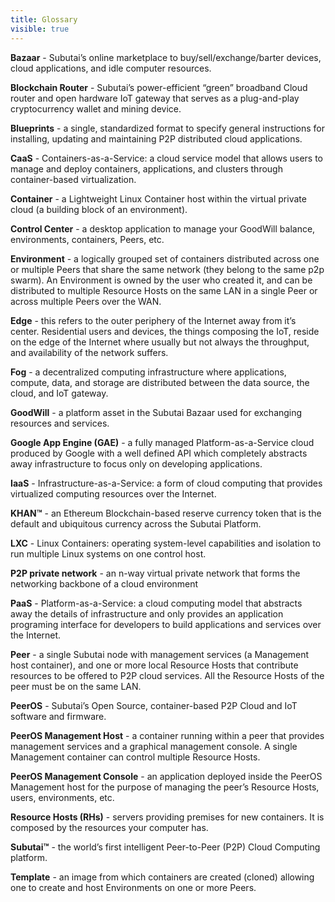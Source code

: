 ```yaml
---
title: Glossary
visible: true
---
```


**Bazaar** - Subutai’s online marketplace to buy/sell/exchange/barter devices, cloud applications, and idle computer resources.

**Blockchain Router** - Subutai’s power-efficient “green” broadband Cloud router and open hardware IoT gateway that serves as a plug-and-play cryptocurrency wallet and mining device.

**Blueprints** - a single, standardized format to specify general instructions for installing, updating and maintaining P2P distributed cloud applications.

**CaaS** - Containers-as-a-Service: a cloud service model that allows users to manage and deploy containers, applications, and clusters through container-based virtualization.

**Container** - a Lightweight Linux Container host within the virtual private cloud (a building block of an environment).

**Control Center** - a desktop application to manage your GoodWill balance, environments, containers, Peers, etc.

**Environment** - a logically grouped set of containers distributed across one or multiple Peers that share the same network (they belong to the same p2p swarm). An Environment is owned by the user who created it, and can be distributed to multiple Resource Hosts on the same LAN in a single Peer or across multiple Peers over the WAN.

**Edge** - this refers to the outer periphery of the Internet away from it’s center. Residential users and devices, the things composing the IoT, reside on the edge of the Internet where usually but not always the throughput, and availability of the network suffers.

**Fog** - a decentralized computing infrastructure where applications, compute, data, and storage are distributed between the data source, the cloud, and IoT gateway.

**GoodWill** - a platform asset in the Subutai Bazaar used for exchanging resources and services.

**Google App Engine (GAE)** - a fully managed Platform-as-a-Service cloud produced by Google with a well defined API which completely abstracts away infrastructure to focus only on developing applications.

**IaaS** - Infrastructure-as-a-Service: a form of cloud computing that provides virtualized computing resources over the Internet.

**KHAN™** - an Ethereum Blockchain-based reserve currency token that is the default and ubiquitous currency across the Subutai Platform.

**LXC** - Linux Containers: operating system-level capabilities and isolation to run multiple Linux systems on one control host.

**P2P private network** - an n-way virtual private network that forms the networking backbone of a cloud environment

**PaaS** - Platform-as-a-Service: a cloud computing model that abstracts away the details of infrastructure and only provides an application programing interface for developers to build applications and services over the Internet.

**Peer** - a single Subutai node with management services (a Management host container), and one or more local Resource Hosts that contribute resources to be offered to P2P cloud services. All the Resource Hosts of the peer must be on the same LAN.

**PeerOS** - Subutai’s Open Source, container-based P2P Cloud and IoT software and firmware.

**PeerOS Management Host** - a container running within a peer that provides management services and a graphical management console. A single Management container can control multiple Resource Hosts.

**PeerOS Management Console** - an application deployed inside the PeerOS Management host for the purpose of managing the peer’s Resource Hosts, users, environments, etc.

**Resource Hosts (RHs)** - servers providing premises for new containers. It is composed by the resources your computer has.

**Subutai™** - the world’s first intelligent Peer-to-Peer (P2P) Cloud Computing platform.

**Template** - an image from which containers are created (cloned) allowing one to create and host Environments on one or more Peers.